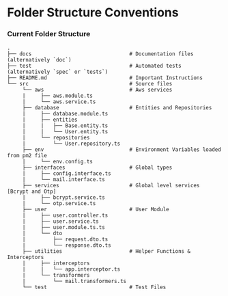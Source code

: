 Folder Structure Conventions
============================ 

### Current Folder Structure

    .
    ├── docs                                # Documentation files (alternatively `doc`)
    ├── test                                # Automated tests (alternatively `spec` or `tests`)
    ├── README.md                           # Important Instructions
    └── src                                 # Source files
         └── aws                            # Aws services
         |     ├── aws.module.ts
         |     └── aws.service.ts
         ├── database                       # Entities and Repositories
         |     ├── database.module.ts
         |     ├── entities
         |     |   ├── Base.entity.ts
         |     |   └── User.entity.ts
         |     └── repositories
         |         └── User.repository.ts
         ├── env                            # Environment Variables loaded from pm2 file
         |     └── env.config.ts
         ├── interfaces                     # Global types
         |     ├── config.interface.ts
         |     └── mail.interface.ts
         ├── services                       # Global level services [Bcrypt and Otp]
         |     ├── bcrypt.service.ts
         |     └── otp.service.ts
         ├── user                           # User Module
         |     ├── user.controller.ts
         |     ├── user.service.ts
         |     ├── user.module.ts.ts
         |     └── dto
         |         ├── request.dto.ts
         |         └── response.dto.ts
         ├── utilities                      # Helper Functions & Interceptors
         |     ├── interceptors
         |     |   └── app.interceptor.ts
         |     └── transformers
         |         └── mail.transformers.ts
         └── test                           # Test Files
          